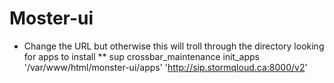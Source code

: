 # Moster-ui

* Change the URL but otherwise this will troll through the directory looking for apps to install
** sup crossbar_maintenance init_apps '/var/www/html/monster-ui/apps' 'http://sip.stormqloud.ca:8000/v2'
